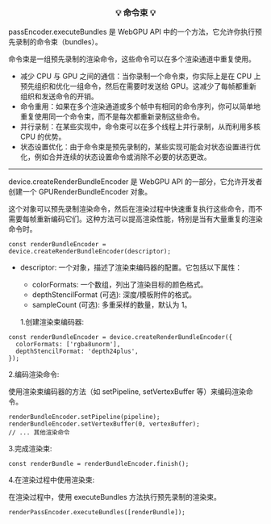 <h3 align="center">

💡 **命令束** 💡

</h3>
passEncoder.executeBundles 是 WebGPU API 中的一个方法，它允许你执行预先录制的命令束（bundles）。

命令束是一组预先录制的渲染命令，这些命令可以在多个渲染通道中重复使用。

- 减少 CPU 与 GPU 之间的通信：当你录制一个命令束，你实际上是在 CPU 上预先组织和优化一组命令，然后在需要时发送给 GPU。这减少了每帧都重新组织和发送命令的开销。
- 命令重用：如果在多个渲染通道或多个帧中有相同的命令序列，你可以简单地重复使用同一个命令束，而不是每次都重新录制这些命令。
- 并行录制：在某些实现中，命令束可以在多个线程上并行录制，从而利用多核 CPU 的优势。
- 状态设置优化：由于命令束是预先录制的，某些实现可能会对状态设置进行优化，例如合并连续的状态设置命令或消除不必要的状态更改。

<hr/>

device.createRenderBundleEncoder 是 WebGPU API 的一部分，它允许开发者创建一个 GPURenderBundleEncoder 对象。

这个对象可以预先录制渲染命令，然后在渲染过程中快速重复执行这些命令，而不需要每帧重新编码它们。这种方法可以提高渲染性能，特别是当有大量重复的渲染命令时。

```
const renderBundleEncoder = device.createRenderBundleEncoder(descriptor);
```

- descriptor: 一个对象，描述了渲染束编码器的配置。它包括以下属性：

  - colorFormats: 一个数组，列出了渲染目标的颜色格式。
  - depthStencilFormat (可选): 深度/模板附件的格式。
  - sampleCount (可选): 多重采样的数量，默认为 1。

  1.创建渲染束编码器:

```
const renderBundleEncoder = device.createRenderBundleEncoder({
  colorFormats: ['rgba8unorm'],
  depthStencilFormat: 'depth24plus',
});
```

2.编码渲染命令:

使用渲染束编码器的方法（如 setPipeline, setVertexBuffer 等）来编码渲染命令。

```
renderBundleEncoder.setPipeline(pipeline);
renderBundleEncoder.setVertexBuffer(0, vertexBuffer);
// ... 其他渲染命令
```

3.完成渲染束:

```
const renderBundle = renderBundleEncoder.finish();
```

4.在渲染过程中使用渲染束:

在渲染过程中，使用 executeBundles 方法执行预先录制的渲染束。

```
renderPassEncoder.executeBundles([renderBundle]);
```
